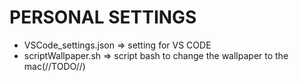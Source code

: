 # PERSONAL SETTINGS

* VSCode_settings.json => setting for VS CODE
* scriptWallpaper.sh => script bash to change the wallpaper to the mac(//TODO//)